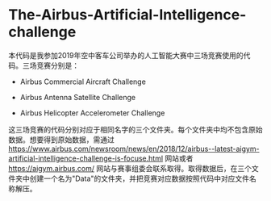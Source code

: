 The-Airbus-Artificial-Intelligence-challenge
===============================================

本代码是我参加2019年空中客车公司举办的人工智能大赛中三场竞赛使用的代码。三场竞赛分别是：

* Airbus Commercial Aircraft Challenge

* Airbus Antenna Satellite Challenge

* Airbus Helicopter Accelerometer Challenge

这三场竞赛的代码分别对应于相同名字的三个文件夹。每个文件夹中均不包含原始数据。想要得到原始数据，需通过 https://www.airbus.com/newsroom/news/en/2018/12/airbus--latest-aigym-artificial-intelligence-challenge-is-focuse.html 网站或者 https://aigym.airbus.com/ 网站与赛事组委会联系取得。取得数据后，在三个文件夹中创建一个名为"Data"的文件夹，并把竞赛对应数据按照代码中对应文件名称解压。
